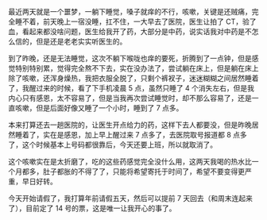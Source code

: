 最近两天就是一个噩梦，一躺下睡觉，嗓子就痒的不行，咳嗽，关键是还贼痛，完全睡不着，前天晚上一宿没睡，扛不住，一大早去了医院，医生让拍了 CT，验了血，看起来都没啥问题，医生给我开了药，大部分是中药，说实话我对中药是不怎么信的，但是还是老老实实听医生的。

到了昨晚，还是无法睡觉，这次不躺下喉咙也痒的要死，折腾到了一点钟，但是感觉特别特别累，觉得完全熬不下去，实在没办法了，尝试躺在床上，但是躺在床上除了咳嗽，还浑身燥热，我把衣服全脱了，只剩个裤衩子，迷迷糊糊之间居然睡着了，我醒过来的时候，看了下手机凌晨 5 点，虽然只睡了 4 个消失左右，但是我内心只有感恩，太不容易了，但是当我再次尝试睡觉时，却不那么容易了，还是一直咳嗽，但是后面好像又睡了一个小时，睡到了 7 点多。

本来打算还去一趟医院的，让医生开点给力的药，这样下去人都要没，但是昨晚居然睡着了，实在是感恩，加上早上醒过来 7 点多了，去医院取号报道都 8 点多了，这个时候基本上号码都很靠后，今天还要上班，所以就取消了。

这个咳嗽实在是太折磨了，吃的这些药感觉完全没什么用，这两天我喝的热水比一个月都多，肚子都胀的不得了了，只能将希望寄托于时间了，希望不要变得更严重，早日好转。

今天开始请假了，我打算年前请假五天，然后可以提前 7 天回去（和周末连起来了），目前定了 14 号的票，这是唯一让我开心的事了。
